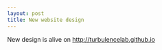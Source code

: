 ```yaml
---
layout: post
title: New website design
---
```


New design is alive on <http://turbulencelab.github.io>
